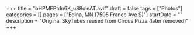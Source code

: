 +++
title = "bHPMEPtdn6K_u88oleAT.avif"
draft = false
tags = ["Photos"]
categories = []
pages = ["Edina, MN (7505 France Ave S)"]
startDate = ""
description = "Original SkyTubes reused from Circus Pizza (later removed)"
+++
